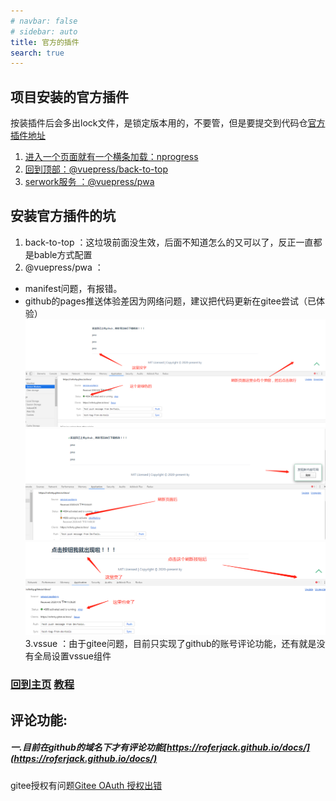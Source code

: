 ```yaml
---
# navbar: false
# sidebar: auto
title: 官方的插件
search: true
---
```



## 项目安装的官方插件
按装插件后会多出lock文件，是锁定版本用的，不要管，但是要提交到代码仓[官方插件地址](https://vuepress.github.io/en/)
1. [进入一个页面就有一个横条加载：nprogress](https://vuepress.github.io/en/plugins/nprogress/)
2. [回到顶部：@vuepress/back-to-top](https://v1.vuepress.vuejs.org/zh/plugin/official/plugin-back-to-top.html#%E5%AE%89%E8%A3%85)
3. [serwork服务 ：@vuepress/pwa](https://v1.vuepress.vuejs.org/zh/plugin/official/plugin-pwa.html)


## 安装官方插件的坑
 1. back-to-top ：这垃圾前面没生效，后面不知道怎么的又可以了，反正一直都是bable方式配置
 2. @vuepress/pwa ：
  - manifest问题，有报错。
  - github的pages推送体验差因为网络问题，建议把代码更新在gitee尝试（已体验）
 ![效果图一](../../../.vuepress/public/assets/img/pwa-piture-one.png)
 ![效果图二](../../../.vuepress/public/assets/img/pwa-piture-two.png)
 ![效果图三](../../../.vuepress/public/assets/img/pwa-piture-three.png)
 3.vssue ：由于gitee问题，目前只实现了github的账号评论功能，还有就是没有全局设置vssue组件
 
 ### [回到主页](/) [教程](https://vuepress.vuejs.org/zh/guide/markdown.html#%E9%93%BE%E6%8E%A5)<!-- 跳转到根部的 README.md -->

 ## 评论功能:

##### 一.目前在github的域名下才有评论功能[https://roferjack.github.io/docs/](https://roferjack.github.io/docs/)
gitee授权有问题[Gitee OAuth 授权出错](https://github.com/meteorlxy/vssue/issues/60)

<Vssue/>
